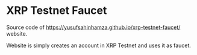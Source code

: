 # XRP Testnet Faucet

Source code of https://yusufsahinhamza.github.io/xrp-testnet-faucet/ website.

Website is simply creates an account in XRP Testnet and uses it as faucet.